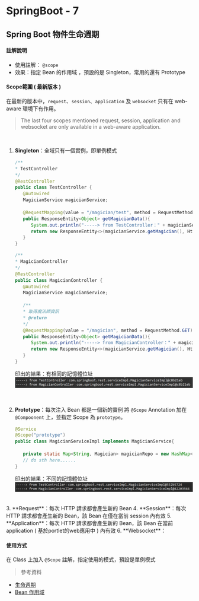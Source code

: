 # SpringBoot - 7
## Spring Boot 物件生命週期
#### 註解說明
* 使用註解： `@scope`
* 效果：指定 Bean 的作用域 ，預設的是 Singleton，常用的還有 Prototype

#### Scope範圍 ( 最新版本 )
在最新的版本中，`request`、`session`、`application` 及 `websocket` 只有在 web-aware 環境下有作用。
> The last four scopes mentioned request, session, application and websocket are only available in a web-aware application.
<br/>

1. **Singleton**：全域只有一個實例，即單例模式
   ```java
   /**
   * TestController
   */
   @RestController
   public class TestController {
      @Autowired
      MagicianService magicianService;

      @RequestMapping(value = "/magician/test", method = RequestMethod.GET)
      public ResponseEntity<Object> getMagicianData(){
         System.out.println("-----> from TestController：" + magicianService.toString());
         return new ResponseEntity<>(magicianService.getMagician(), HttpStatus.OK);
      }
   }
   ```
   ```java
   /**
   * MagicianController
   */
   @RestController
   public class MagicianController {
      @Autowired
      MagicianService magicianService;
      
      /**
      * 取得魔法師資訊
      * @return
      */
      @RequestMapping(value = "/magician", method = RequestMethod.GET)
      public ResponseEntity<Object> getMagicianData(){
         System.out.println("-----> from MagicianController：" + magicianService.toString());
         return new ResponseEntity<>(magicianService.getMagician(), HttpStatus.OK);
      }
   }
   ```

   印出的結果：有相同的記憶體位址
   <img src="/img/test_singleton.png">
<br/>

2. **Prototype**：每次注入 Bean 都是一個新的實例
   將 `@Scope` Annotation 加在 `@Compoonent` 上，並指定 Scope 為 `prototype`。
   ```java
   @Service
   @Scope("prototype")
   public class MagicianServiceImpl implements MagicianService{
      
      private static Map<String, Magician> magicianRepo = new HashMap<>();
      // do sth here......
   }
   ```

   印出的結果：不同的記憶體位址
   <img src="/img/test_prototype.png">
<br/>
3. **Request**：每次 HTTP 請求都會產生新的 Bean
4. **Session**：每次 HTTP 請求都會產生新的 Bean，該 Bean 在僅在當前 session 內有效
5. **Application**：每次 HTTP 請求都會產生新的 Bean，該 Bean 在當前 application ( 基於portlet的web應用中 ) 內有效
6. **Websocket**：
<br/>

#### 使用方式
在 Class 上加入 `@Scope` 註解，指定使用的模式，預設是單例模式

> 參考資料
* [生命週期](https://www.itread01.com/content/1545438969.html)
* [Bean 作用域](https://wiki.jikexueyuan.com/project/spring/bean-scopes.html)

